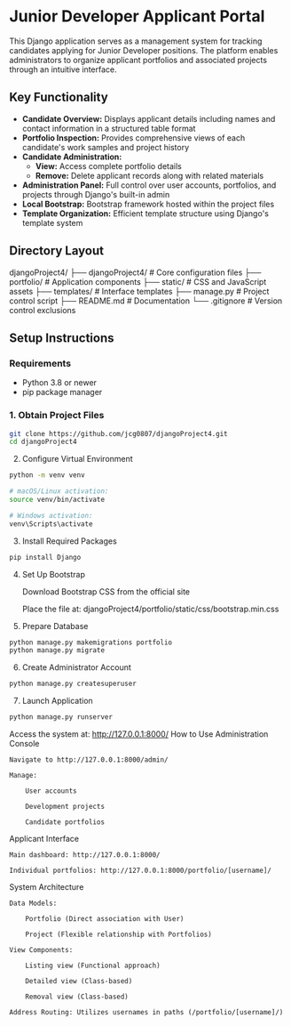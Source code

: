 # Junior Developer Applicant Portal

This Django application serves as a management system for tracking candidates applying for Junior Developer positions. The platform enables administrators to organize applicant portfolios and associated projects through an intuitive interface.

## Key Functionality

* **Candidate Overview:** Displays applicant details including names and contact information in a structured table format
* **Portfolio Inspection:** Provides comprehensive views of each candidate's work samples and project history
* **Candidate Administration:**
    * **View:** Access complete portfolio details
    * **Remove:** Delete applicant records along with related materials
* **Administration Panel:** Full control over user accounts, portfolios, and projects through Django's built-in admin
* **Local Bootstrap:** Bootstrap framework hosted within the project files
* **Template Organization:** Efficient template structure using Django's template system

## Directory Layout
djangoProject4/
├── djangoProject4/ # Core configuration files
├── portfolio/ # Application components
├── static/ # CSS and JavaScript assets
├── templates/ # Interface templates
├── manage.py # Project control script
├── README.md # Documentation
└── .gitignore # Version control exclusions

## Setup Instructions

### Requirements

* Python 3.8 or newer
* pip package manager

### 1. Obtain Project Files

```bash
git clone https://github.com/jcg0807/djangoProject4.git
cd djangoProject4
```
2. Configure Virtual Environment
```bash
python -m venv venv

# macOS/Linux activation:
source venv/bin/activate

# Windows activation:
venv\Scripts\activate
```
3. Install Required Packages
 ```bash
pip install Django
```
4. Set Up Bootstrap

    Download Bootstrap CSS from the official site

    Place the file at:
djangoProject4/portfolio/static/css/bootstrap.min.css

5. Prepare Database
```bash
python manage.py makemigrations portfolio
python manage.py migrate
```
6. Create Administrator Account
```bash
python manage.py createsuperuser
```
7. Launch Application
```bash
python manage.py runserver
```
Access the system at: http://127.0.0.1:8000/
How to Use
Administration Console

    Navigate to http://127.0.0.1:8000/admin/

    Manage:

        User accounts

        Development projects

        Candidate portfolios

Applicant Interface

    Main dashboard: http://127.0.0.1:8000/

    Individual portfolios: http://127.0.0.1:8000/portfolio/[username]/

System Architecture

    Data Models:

        Portfolio (Direct association with User)

        Project (Flexible relationship with Portfolios)

    View Components:

        Listing view (Functional approach)

        Detailed view (Class-based)

        Removal view (Class-based)

    Address Routing: Utilizes usernames in paths (/portfolio/[username]/)
